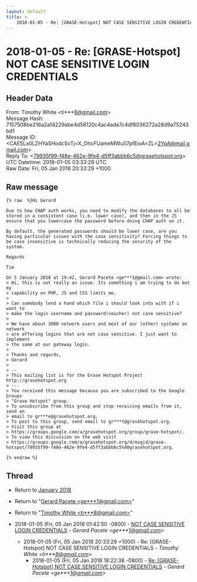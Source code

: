 ```yaml
---
layout: default
title: >
    2018-01-05 - Re: [GRASE-Hotspot] NOT CASE SENSITIVE LOGIN CREDENTIALS
---
```


# 2018-01-05 - Re: [GRASE-Hotspot] NOT CASE SENSITIVE LOGIN CREDENTIALS

## Header Data

From: Timothy White \<ti***8@gmail.com\><br>
Message Hash: 7157508be216a2a14229abe4d56120c4ac4ada7c4df8036272a28d9a75243bd1<br>
Message ID: \<CAESLx0LZHYaSHodcSvTj=X_OhcFUameMWu57pfEioA=ZL=2YpA@mail.gmail.com\><br>
Reply To: \<79935f99-f48e-462e-9fe4-d5ff3abbb6c5@grasehotspot.org\><br>
UTC Datetime: 2018-01-05 03:33:29 UTC<br>
Raw Date: Fri, 05 Jan 2018 20:33:29 +1000<br>

## Raw message

```
{% raw  %}Hi Gerard

Due to how CHAP auth works, you need to modify the databases to all be
stored in a consistent case (i.e. lower case), and then in the JS
ensure that you lowercase the password before doing CHAP auth on it.

By default, the generated passwords should be lower case, are you
having particular issues with the case sensitivity? Forcing things to
be case insensitive is technically reducing the security of the
system.

Regards

Tim

On 5 January 2018 at 19:42, Gerard Pacete <ge***1@gmail.com> wrote:
> Hi, this is not really an issue. Its something i am trying to do but my
> capability on PHP, JS and CSS limits me.
>
> Can somebody lend a hand which file i should look into with if i want to
> make the login username and password(voucher) not case sensitive?
>
> We have about 3000 network users and most of our (other) systems on network
> are offering logins that are not case sensitive. I just want to implement
> the same at our gateway login.
>
> Thanks and regards,
> Gerard
>
> --
> This mailing list is for the Grase Hotspot Project http://grasehotspot.org
> ---
> You received this message because you are subscribed to the Google Groups
> "Grase Hotspot" group.
> To unsubscribe from this group and stop receiving emails from it, send an
> email to gr***e@grasehotspot.org.
> To post to this group, send email to gr***t@grasehotspot.org.
> Visit this group at
> https://groups.google.com/a/grasehotspot.org/group/grase-hotspot/.
> To view this discussion on the web visit
> https://groups.google.com/a/grasehotspot.org/d/msgid/grase-hotspot/79935f99-f48e-462e-9fe4-d5ff3abbb6c5%40grasehotspot.org.

{% endraw %}
```

## Thread

+ Return to [January 2018](/archive/2018/01)

+ Return to "[Gerard Pacete <ge***1<span>@</span>gmail.com>](/authors/ge___1_at_gmail_com)"
+ Return to "[Timothy White <ti***8<span>@</span>gmail.com>](/authors/ti___8_at_gmail_com)"

+ 2018-01-05 (Fri, 05 Jan 2018 01:42:50 -0800) - [NOT CASE SENSITIVE LOGIN CREDENTIALS](/archive/2018/01/6f8c737798146bba6a3005989bc431f69b03dc032b5843f9552fa68cd134fe39) - _Gerard Pacete \<ge***1@gmail.com\>_
  + 2018-01-05 (Fri, 05 Jan 2018 20:33:29 +1000) - Re: [GRASE-Hotspot] NOT CASE SENSITIVE LOGIN CREDENTIALS - _Timothy White \<ti***8@gmail.com\>_
    + 2018-01-05 (Fri, 05 Jan 2018 18:22:38 -0800) - [Re: [GRASE-Hotspot] NOT CASE SENSITIVE LOGIN CREDENTIALS](/archive/2018/01/10a250e6a7b4552da41dadcdda4aff355dc018c1f4cb4fc7c81c5aa13959adc1) - _Gerard Pacete \<ge***1@gmail.com\>_

